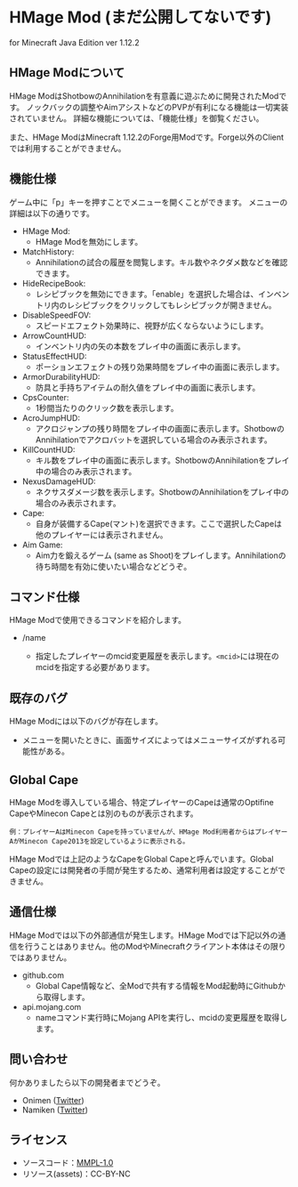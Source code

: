 HMage Mod (まだ公開してないです)
===============================================

for Minecraft Java Edition ver 1.12.2 

HMage Modについて
------
HMage ModはShotbowのAnnihilationを有意義に遊ぶために開発されたModです。
ノックバックの調整やAimアシストなどのPVPが有利になる機能は一切実装されていません。
詳細な機能については、「機能仕様」を御覧ください。

また、HMage ModはMinecraft 1.12.2のForge用Modです。Forge以外のClientでは利用することができません。


機能仕様
------
ゲーム中に「p」キーを押すことでメニューを開くことができます。
メニューの詳細は以下の通りです。

 * HMage Mod: 
    * HMage Modを無効にします。
 * MatchHistory:
    * Annihilationの試合の履歴を閲覧します。キル数やネクダメ数などを確認できます。
 * HideRecipeBook:
    * レシピブックを無効にできます。「enable」を選択した場合は、インベントリ内のレシピブックをクリックしてもレシピブックが開きません。
 * DisableSpeedFOV: 
    * スピードエフェクト効果時に、視野が広くならないようにします。
 * ArrowCountHUD:
    * インベントリ内の矢の本数をプレイ中の画面に表示します。
 * StatusEffectHUD:
    * ポーションエフェクトの残り効果時間をプレイ中の画面に表示します。
 * ArmorDurabilityHUD:
    * 防具と手持ちアイテムの耐久値をプレイ中の画面に表示します。
 * CpsCounter:
    * 1秒間当たりのクリック数を表示します。
 * AcroJumpHUD:
    * アクロジャンプの残り時間をプレイ中の画面に表示します。ShotbowのAnnihilationでアクロバットを選択している場合のみ表示されます。
 * KillCountHUD:
    * キル数をプレイ中の画面に表示します。ShotbowのAnnihilationをプレイ中の場合のみ表示されます。
 * NexusDamageHUD: 
    * ネクサスダメージ数を表示します。ShotbowのAnnihilationをプレイ中の場合のみ表示されます。
 * Cape: 
    * 自身が装備するCape(マント)を選択できます。ここで選択したCapeは他のプレイヤーには表示されません。
 * Aim Game: 
    * Aim力を鍛えるゲーム (same as Shoot)をプレイします。Annihilationの待ち時間を有効に使いたい場合などどうぞ。


コマンド仕様
------
HMage Modで使用できるコマンドを紹介します。
 * /name <mcid>
   * 指定したプレイヤーのmcid変更履歴を表示します。`<mcid>`には現在のmcidを指定する必要があります。


既存のバグ
------
HMage Modには以下のバグが存在します。
 * メニューを開いたときに、画面サイズによってはメニューサイズがずれる可能性がある。

Global Cape
------
HMage Modを導入している場合、特定プレイヤーのCapeは通常のOptifine CapeやMinecon Capeとは別のものが表示されます。
```
例：プレイヤーAはMinecon Capeを持っていませんが、HMage Mod利用者からはプレイヤーAがMinecon Cape2013を設定しているように表示される。
```
HMage Modでは上記のようなCapeをGlobal Capeと呼んでいます。Global Capeの設定には開発者の手間が発生するため、通常利用者は設定することができません。


 通信仕様
------
HMage Modでは以下の外部通信が発生します。HMage Modでは下記以外の通信を行うことはありません。他のModやMinecraftクライアント本体はその限りではありません。
 * github.com
   * Global Cape情報など、全Modで共有する情報をMod起動時にGithubから取得します。
 * api.mojang.com
   * nameコマンド実行時にMojang APIを実行し、mcidの変更履歴を取得します。   

問い合わせ
------
何かありましたら以下の開発者までどうぞ。
 * Onimen ([Twitter](https://twitter.com/Onim_en))
 * Namiken ([Twitter](https://twitter.com/namiken1993))

ライセンス
------
* ソースコード：[MMPL-1.0](https://github.com/BuildCraft/BuildCraft/blob/6.1.x/buildcraft_resources/LICENSE.txt)
* リソース(assets)：CC-BY-NC
